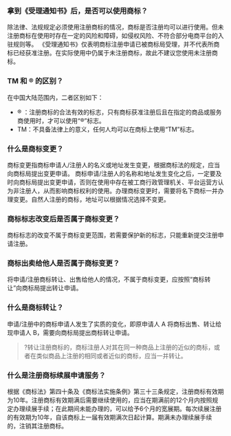 <span id="N01"></span>
### 拿到《受理通知书》后，是否可以使用商标？
除法律、法规规定必须使用注册商标的情况，商标是否注册均可以进行使用。但未注册商标在使用时存在一定的风险和障碍，如侵权风险、不符合部分电商平台的入驻规则等。
《受理通知书》仅表明商标注册申请已被商标局受理，并不代表所商标已经获准注册。在实际使用中仍属于未注册商标，故此不建议您使用未注册商标。

<span id="N02"></span>
### TM 和 ® 的区别？
在中国大陆范围内，二者区别如下：
- ® ：注册商标的合法有效的标志，只有商标获准注册后且在指定的商品或服务商使用时，才可以使用“®”标志。
- TM：不具备法律上的意义，任何人均可以在商标上使用“TM”标志。

<span id="N03"></span>
### 什么是商标变更？
商标变更指商标申请人/注册人的名义或地址发生变更，根据商标法的规定，应当向商标局提出变更申请。
商标申请/注册人的名称和地址发生变化之后，一定要及时向商标局提出变更申请，否则在使用中存在被工商行政管理机关、平台运营方认为非注册人，从而影响商标权利的使用。办理商标变更时，需要将名下商标一并办理变更。自然人注册的商标，地址可以根据情况选择不变更。

<span id="N04"></span>
### 商标标志改变后是否属于商标变更？
商标标志的改变不属于商标变更范围，若需要保护新的标志，只能重新提交注册申请注册。

<span id="N05"></span>
### 商标出卖给他人是否属于商标变更？
将申请/注册商标转让、出售给他人的情况，不属于商标变更，应按照“商标转让”向商标局提出转让申请。

<span id="N06"></span>
### 什么是商标转让？
申请/注册中的商标申请人发生了实质的变化，即原申请人 A 将商标出售、转让给现申请人 B，需要向商标局提出商标转让申请。
>?转让注册商标的，商标注册人对其在同一种商品上注册的近似的商标，或者在类似商品上注册的相同或者近似的商标，应当一并转让。

<span id="N07"></span>
### 什么是注册商标续展申请服务？
根据《商标法》第四十条及《商标法实施条例》第三十三条规定，注册商标有效期为10年。注册商标有效期满后需要继续使用的，应当在期满前的12个月内按照规定办理续展手续；在此期间未能办理的，可以给予6个月的宽展期。每次续展注册的有效期为10年，自该商标上一届有效期满次日起计算。期满未办理续展手续的，注销其注册商标。

